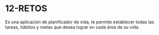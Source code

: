# 12-RETOS
Es una aplicación de planificador de vida, te permite establecer todas las tareas, hábitos y metas que desea lograr en cada área de su vida.
